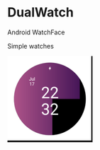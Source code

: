 # DualWatch
Android WatchFace

Simple watches

![icon](https://raw.githubusercontent.com/somapatrik/DualWatch/master/WatchFace/Resources/drawable-xxxhdpi/Icon.png)
